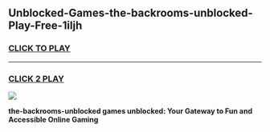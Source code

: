 
## Unblocked-Games-the-backrooms-unblocked-Play-Free-1iljh
<h3>
<a href="https://premium76.site?title=the-backrooms-unblocked&ref=12A">CLICK TO PLAY</a></h3>
<hr>

<h3>
<a href="https://premium76.site?title=the-backrooms-unblocked&ref=12A">CLICK 2 PLAY</a>
  
</h3>

<a href="https://premium76.site?title=the-backrooms-unblocked&ref=12A"><img src="https://clearcache.store/games.png"></a>


**the-backrooms-unblocked games unblocked: Your Gateway to Fun and Accessible Online Gaming**
